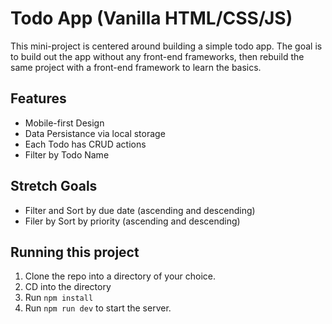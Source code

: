 # Todo App (Vanilla HTML/CSS/JS)
This mini-project is centered around building a simple todo app. The goal is to build out the app without any front-end frameworks, then rebuild the same project with a front-end framework to learn the basics.

## Features
- Mobile-first Design
- Data Persistance via local storage
- Each Todo has CRUD actions
- Filter by Todo Name

## Stretch Goals
- Filter and Sort by due date (ascending and descending)
- Filer by Sort by priority (ascending and descending)

## Running this project
1. Clone the repo into a directory of your choice.
2. CD into the directory
3. Run `npm install`
4. Run `npm run dev` to start the server.